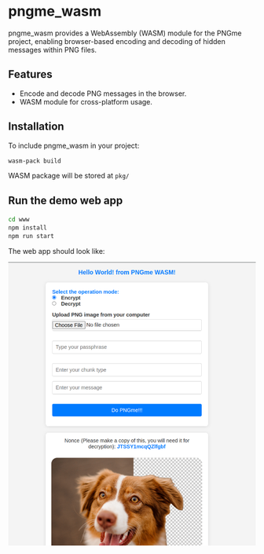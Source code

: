 # pngme_wasm
pngme_wasm provides a WebAssembly (WASM) module for the PNGme project, enabling browser-based encoding and decoding of hidden messages within PNG files.

## Features
- Encode and decode PNG messages in the browser.
- WASM module for cross-platform usage.

## Installation
To include pngme_wasm in your project:
```bash
wasm-pack build
```

WASM package will be stored at `pkg/`

## Run the demo web app
```bash
cd www
npm install
npm run start
```

The web app should look like:

![image](./imgs/web-UI.png)